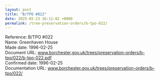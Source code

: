 ```yaml
---
layout: post
title: "B/TPO #022"
date: 2025-05-23 16:11:02 +0000
permalink: /tree-preservation-orders/b-tpo-022/
---
```


Reference:	B/TPO #022 <br/>
Name: Greenhaven House<br/>
Made date: 1996-02-25<br/>
Document URL: www.borchester.gov.uk/trees/preservation-orders/b-tpo/022/b-tpo-022.pdf<br/>
Confirmed date: 1996-02-25<br/>
Documentation URL: www.borchester.gov.uk/trees/preservation-orders/b-tpo/022/<br/>
